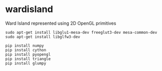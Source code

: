 # wardisland
Ward Island represented using 2D OpenGL primitives


    sudo apt-get install libglu1-mesa-dev freeglut3-dev mesa-common-dev
    sudo apt-get install libglfw3-dev

    pip install numpy
    pip install cython
    pip install pyopengl
    pip install triangle
    pip install glumpy

